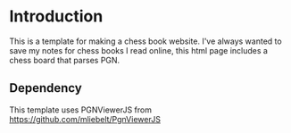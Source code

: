 # Introduction

This is a template for making a chess book website. I've always wanted to save my notes for chess books I read online, this html page includes a chess board that parses PGN.

## Dependency

This template uses PGNViewerJS from https://github.com/mliebelt/PgnViewerJS


